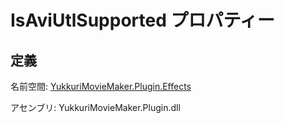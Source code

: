 # IsAviUtlSupported プロパティー

## 定義

名前空間: [YukkuriMovieMaker.Plugin.Effects](../../index)

アセンブリ: YukkuriMovieMaker.Plugin.dll

<br/>